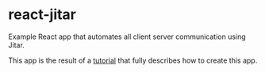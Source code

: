 # react-jitar

Example React app that automates all client server communication using Jitar.

This app is the result of a [tutorial](https://medium.com/@peter_28872/how-to-create-an-api-less-full-stack-application-with-react-and-jitar-602bcbabc66b) that fully describes how to create this app.
